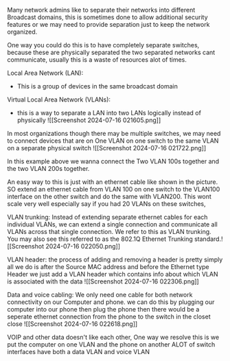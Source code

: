 
Many network admins like to separate their networks into different Broadcast domains, this is sometimes done to allow additional security features or we may need to provide separation just to keep the network organized. 

One way you could do this is to have completely separate switches, because these are physically separated the two separated networks cant communicate, usually this is a waste of resources alot of times.



Local Area Network (LAN):
- This is a group of devices in the same broadcast domain 





Virtual Local Area Network (VLANs):
- this is a way to separate a LAN into two LANs logically instead of physically   ![[Screenshot 2024-07-16 021605.png]]



In most organizations though there may be multiple switches, we may need to connect devices that are on One VLAN on one switch to the same VLAN on a separate physical switch ![[Screenshot 2024-07-16 021722.png]]

In this example above we wanna connect the Two VLAN 100s together and the two VLAN 200s together.

An easy way to this is just with an ethernet cable like shown in the picture. SO extend an ethernet cable from VLAN 100 on one switch to the VLAN100 interface on the other switch and do the same with VLAN200. This wont scale very well especially say if you had 20 VLANs on these switches,



VLAN trunking:
Instead of extending separate ethernet cables for each individual VLANs, we can extend a single connection and communicate all VLANs across that single connection. We refer to this as VLAN trunking. You may also see this referred to as the 802.1Q Ethernet Trunking standard.![[Screenshot 2024-07-16 022050.png]]




VLAN header:
the process of adding and removing a header is pretty simply all we do is after the Source MAC address and before the Ethernet type Header we just add a VLAN header which contains info about which VLAN is associated with the data ![[Screenshot 2024-07-16 022306.png]]











Data and voice cabling:
We only need one cable for both network connectivity on our Computer and phone. we can do this by plugging our computer into our phone then plug the phone then there would be a seperate ethernet connection from the phone to the switch in the closet close ![[Screenshot 2024-07-16 022618.png]]


VOIP and other data doesn't like each other, One way we resolve this is we put the computer on one VLAN and the phone on another ALOT of switch interfaces have both a data VLAN and voice VLAN 